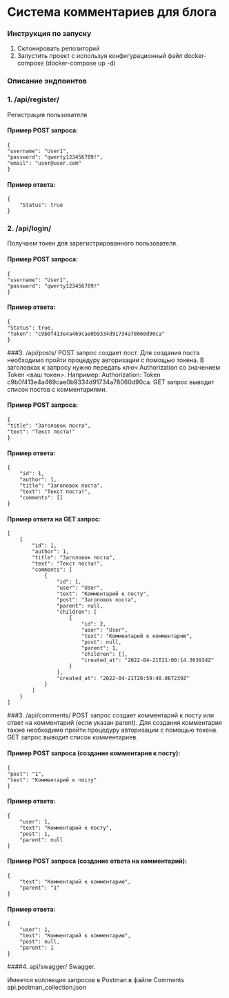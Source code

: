 # Система комментариев для блога

### Инструкция по запуску
1. Склонировать репозиторий
2. Запустить проект с используя конфигурационный файл docker-compose (docker-compose up -d)

### Описание эндпоинтов

### 1. /api/register/ 
Регистрация пользователя

#### Пример POST запроса:
    {
    "username": "User1",
    "password": "qwerty123456789!",
    "email": "user@user.com"
    }

#### Пример ответа:
    {
        "Status": true
    }

### 2. /api/login/
Получаем токен для зарегистрированного пользователя.

#### Пример POST запроса:
    {
    "username": "User1",
    "password": "qwerty123456789!"
    }

#### Пример ответа:
    {
    "Status": true,
    "Token": "c9b0f413e4a469cae0b9334d91734a78060d90ca"
    }

###3. /api/posts/
POST запрос создает пост. Для создания поста необходимо пройти процедуру авторизации с помощью токена. В заголовках к запросу нужно передать ключ Authorization со значением Token <ваш токен>. 
Например: Authorization: Token c9b0f413e4a469cae0b9334d91734a78060d90ca. 
GET запрос выводит список постов с комментариями.

#### Пример POST запроса:
    {
    "title": "Заголовок поста",
    "text": "Текст поста!"
    }

#### Пример ответа:
    {
        "id": 1,
        "author": 1,
        "title": "Заголовок поста",
        "text": "Текст поста!",
        "comments": []
    }

#### Пример ответа на GET запрос:

    [
        {
            "id": 1,
            "author": 1,
            "title": "Заголовок поста",
            "text": "Текст поста!",
            "comments": [
                {
                    "id": 1,
                    "user": "User",
                    "text": "Комментарий к посту",
                    "post": "Заголовок поста",
                    "parent": null,
                    "children": [
                        {
                            "id": 2,
                            "user": "User",
                            "text": "Комментарий к комментарию",
                            "post": null,
                            "parent": 1,
                            "children": [],
                            "created_at": "2022-04-21T21:00:14.363934Z"
                        }
                    ],
                    "created_at": "2022-04-21T20:59:40.067239Z"
                }
            ]
        }
    ]


###3. /api/comments/
POST запрос создает комментарий к посту или ответ на комментарий (если указан parent). Для создания комментария также необходимо пройти процедуру авторизации с помощью токена.
GET запрос выводит список комментариев.

#### Пример POST запроса (создание комментария к посту):
    {
    "post": "1",
    "text": "Комментарий к посту"
    }

#### Пример ответа:

    {
        "user": 1,
        "text": "Комментарий к посту",
        "post": 1,
        "parent": null
    }

#### Пример POST запроса (создание ответа на комментарий):
    {
        "text": "Комментарий к комментарию",
        "parent": "1"
    }

 #### Пример ответа:

    {
        "user": 1,
        "text": "Комментарий к комментарию",
        "post": null,
        "parent": 1
    }

####4. api/swagger/
Swagger.

Имеется коллекция запросов в Postman в файле Comments api.postman_collection.json